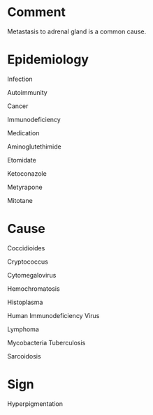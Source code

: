 # Comment

Metastasis to adrenal gland is a common cause.

# Epidemiology

Infection

Autoimmunity

Cancer

Immunodeficiency

Medication

Aminoglutethimide

Etomidate

Ketoconazole

Metyrapone

Mitotane

# Cause

Coccidioides

Cryptococcus

Cytomegalovirus

Hemochromatosis

Histoplasma

Human Immunodeficiency Virus

Lymphoma

Mycobacteria Tuberculosis

Sarcoidosis

# Sign

Hyperpigmentation
